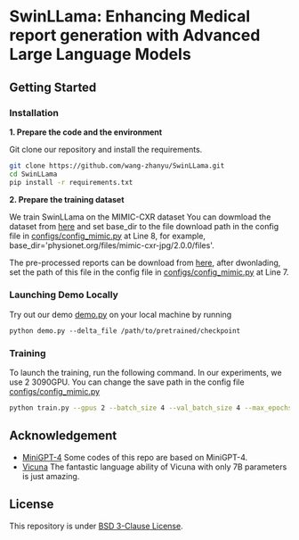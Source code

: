 # SwinLLama: Enhancing Medical report generation with Advanced Large Language Models


<!-- ## Introduction
![overview](figs/overview.png) -->

## Getting Started
### Installation

**1. Prepare the code and the environment**

Git clone our repository and install the requirements.

```bash
git clone https://github.com/wang-zhanyu/SwinLLama.git
cd SwinLLama
pip install -r requirements.txt
```


<!-- **2. Prepare the pretrained Vicuna weights**

The current version of SwinLLama is built on the Vicuna-7B.
Please use the fiollowing command to prepare the Vicuna weights.

```
pip install git+https://github.com/lm-sys/FastChat.git@v0.1.10
```

Then, run the following command to create the final working weight

```
cd SwinLLama
python -m fastchat.model.apply_delta --base decapoda-research/llama-7b-hf  --target vicuna_weights --delta lmsys/vicuna-7b-delta-v0
```

The final weights would be in a single folder with the following structure:

```
vicuna_weights
├── config.json
├── generation_config.json
├── pytorch_model.bin.index.json
├── pytorch_model-00001-of-00003.bin
...   
```

Then, set the path to the vicuna weight in the model config file 
[configs/config_mimic.py](configs/config_mimic.py#L28) at Line 28. -->

<!-- 
**3. Prepare the pretrained SwinLlama checkpoint**

Download our pretrained checkpoint from
[coming soon].
Then, set the path to the delta_file in the config file 
in [configs/config_mimic.py](configs/config_mimic.py#L18) at Line 18.  -->


**2. Prepare the training dataset**

We train SwinLLama on the MIMIC-CXR dataset
You can dowmload the dataset from [here](https://physionet.org/content/mimic-cxr-jpg/2.0.0/) and set base_dir to the file download path in the config file in [configs/config_mimic.py](configs/config_mimic.py#L8) at Line 8, for example, base_dir='physionet.org/files/mimic-cxr-jpg/2.0.0/files'.

The pre-processed reports can be download from [here](https://drive.google.com/file/d/16NvBAaiAEgBacW4CGDd5lI8OsR-WZeDz/view?usp=sharing), after dwonlading, set the path of this file in the config file in [configs/config_mimic.py](configs/config_mimic.py#L7) at Line 7.


### Launching Demo Locally

Try out our demo [demo.py](demo.py) on your local machine by running

```
python demo.py --delta_file /path/to/pretrained/checkpoint
```

### Training

To launch the training, run the following command. In our experiments, we use 2 3090GPU. 
You can change the save path in the config file 
[configs/config_mimic.py](configs/config_mimic.py#L16)

```bash
python train.py --gpus 2 --batch_size 4 --val_batch_size 4 --max_epochs 3 --savedmodel_path /path/to/savemodel
```

## Acknowledgement

+ [MiniGPT-4](https://github.com/Vision-CAIR/MiniGPT-4) Some codes of this repo are based on MiniGPT-4.
+ [Vicuna](https://github.com/lm-sys/FastChat) The fantastic language ability of Vicuna with only 7B parameters is just amazing.


## License
This repository is under [BSD 3-Clause License](LICENSE.md).
